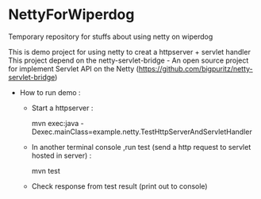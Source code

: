 NettyForWiperdog
================

Temporary repository for stuffs about using netty on wiperdog

This is demo project for using netty to creat a httpserver + servlet handler 
This project depend on the netty-servlet-bridge - An open source project for implement Servlet API on the Netty (https://github.com/bigpuritz/netty-servlet-bridge)
- How to run demo : 

	 -  Start a httpserver : 
		
		mvn exec:java -Dexec.mainClass=example.netty.TestHttpServerAndServletHandler

	 -  In another terminal console ,run test (send a http request to servlet hosted in server) : 

		mvn test
		
	 -  Check response from test result (print out to console)


